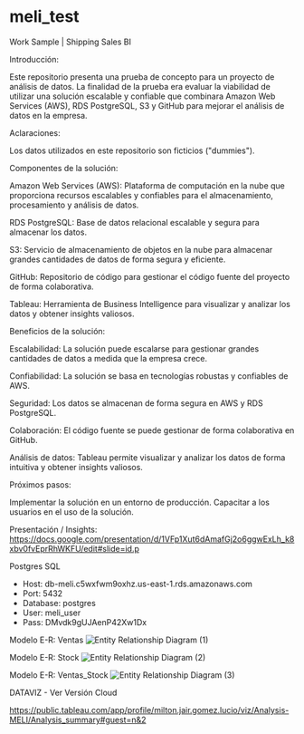 # meli_test
Work Sample | Shipping Sales BI

Introducción:

Este repositorio presenta una prueba de concepto para un proyecto de análisis de datos. La finalidad de la prueba era evaluar la viabilidad de utilizar una solución escalable y confiable que combinara Amazon Web Services (AWS), RDS PostgreSQL, S3 y GitHub para mejorar el análisis de datos en la empresa.

Aclaraciones:

Los datos utilizados en este repositorio son ficticios ("dummies").

Componentes de la solución:

Amazon Web Services (AWS): Plataforma de computación en la nube que proporciona recursos escalables y confiables para el almacenamiento, procesamiento y análisis de datos.

RDS PostgreSQL: Base de datos relacional escalable y segura para almacenar los datos.

S3: Servicio de almacenamiento de objetos en la nube para almacenar grandes cantidades de datos de forma segura y eficiente.

GitHub: Repositorio de código para gestionar el código fuente del proyecto de forma colaborativa.

Tableau: Herramienta de Business Intelligence para visualizar y analizar los datos y obtener insights valiosos.

Beneficios de la solución:

Escalabilidad: La solución puede escalarse para gestionar grandes cantidades de datos a medida que la empresa crece.

Confiabilidad: La solución se basa en tecnologías robustas y confiables de AWS.

Seguridad: Los datos se almacenan de forma segura en AWS y RDS PostgreSQL.

Colaboración: El código fuente se puede gestionar de forma colaborativa en GitHub.

Análisis de datos: Tableau permite visualizar y analizar los datos de forma intuitiva y obtener insights valiosos.

Próximos pasos:

Implementar la solución en un entorno de producción.
Capacitar a los usuarios en el uso de la solución.

Presentación / Insights:
https://docs.google.com/presentation/d/1VFp1Xut6dAmafGj2o6ggwExLh_k8xbv0fvEprRhWKFU/edit#slide=id.p


Postgres SQL
- Host: db-meli.c5wxfwm9oxhz.us-east-1.rds.amazonaws.com
- Port: 5432
- Database: postgres
- User: meli_user
- Pass: DMvdk9gUJAenP42Xw1Dx

Modelo E-R: Ventas
![Entity Relationship Diagram (1)](https://user-images.githubusercontent.com/77754113/218520923-8bc3a7a5-06ec-4bc6-ab36-c8718237b7fd.jpg)

Modelo E-R: Stock
![Entity Relationship Diagram (2)](https://user-images.githubusercontent.com/77754113/218520868-dad7816f-55a1-4179-867d-a5ca4997b70f.jpg)

Modelo E-R: Ventas_Stock
![Entity Relationship Diagram (3)](https://user-images.githubusercontent.com/77754113/218579455-f7fbc0b9-c98d-445c-8d9a-38e641b033a7.jpg)


DATAVIZ - Ver Versión Cloud

https://public.tableau.com/app/profile/milton.jair.gomez.lucio/viz/Analysis-MELI/Analysis_summary#guest=n&2

